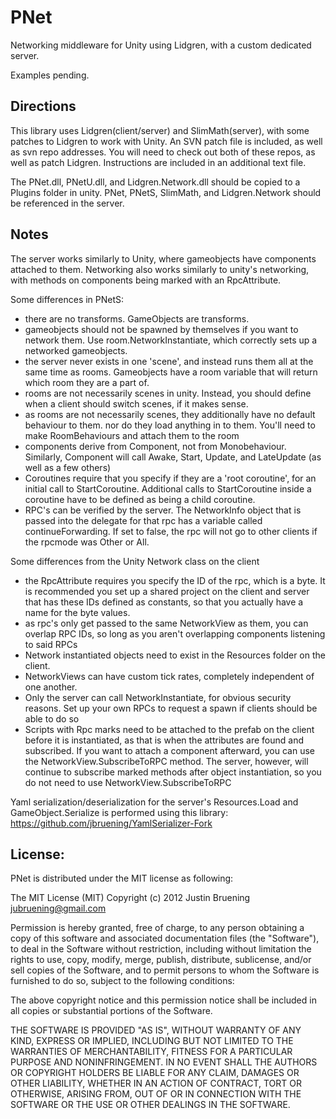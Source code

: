 PNet
====
Networking middleware for Unity using Lidgren, with a custom dedicated server.

Examples pending.


Directions
----------
This library uses Lidgren(client/server) and SlimMath(server), with some patches to Lidgren to work with Unity. An SVN patch file is included, as well as svn repo addresses. You will need to check out both of these repos, as well as patch Lidgren. Instructions are included in an additional text file.

The PNet.dll, PNetU.dll, and Lidgren.Network.dll should be copied to a Plugins folder in unity. PNet, PNetS, SlimMath, and Lidgren.Network should be referenced in the server.


Notes
-----
The server works similarly to Unity, where gameobjects have components attached to them.  Networking also works similarly to unity's networking, with methods on components being marked with an RpcAttribute.

Some differences in PNetS:
  * there are no transforms. GameObjects are transforms.
  * gameobjects should not be spawned by themselves if you want to network them. Use room.NetworkInstantiate, which correctly sets up a networked gameobjects.
  * the server never exists in one 'scene', and instead runs them all at the same time as rooms. Gameobjects have a room variable that will return which room they are a part of.
  * rooms are not necessarily scenes in unity. Instead, you should define when a client should switch scenes, if it makes sense.
  * as rooms are not necessarily scenes, they additionally have no default behaviour to them. nor do they load anything in to them. You'll need to make RoomBehaviours and attach them to the room
  * components derive from Component, not from Monobehaviour. Similarly, Component will call Awake, Start, Update, and LateUpdate (as well as a few others)
  * Coroutines require that you specify if they are a 'root coroutine', for an initial call to StartCoroutine. Additional calls to StartCoroutine inside a coroutine have to be defined as being a child coroutine.
  * RPC's can be verified by the server. The NetworkInfo object that is passed into the delegate for that rpc has a variable called continueForwarding. If set to false, the rpc will not go to other clients if the rpcmode was Other or All.
  
Some differences from the Unity Network class on the client
  * the RpcAttribute requires you specify the ID of the rpc, which is a byte. It is recommended you set up a shared project on the client and server that has these IDs defined as constants, so that you actually have a name for the byte values.
  * as rpc's only get passed to the same NetworkView as them, you can overlap RPC IDs, so long as you aren't overlapping components listening to said RPCs
  * Network instantiated objects need to exist in the Resources folder on the client.
  * NetworkViews can have custom tick rates, completely independent of one another. 
  * Only the server can call NetworkInstantiate, for obvious security reasons.  Set up your own RPCs to request a spawn if clients should be able to do so
  * Scripts with Rpc marks need to be attached to the prefab on the client before it is instantiated, as that is when the attributes are found and subscribed. If you want to attach a component afterward, you can use the NetworkView.SubscribeToRPC method.  The server, however, will continue to subscribe marked methods after object instantiation, so you do not need to use NetworkView.SubscribeToRPC

Yaml serialization/deserialization for the server's Resources.Load and GameObject.Serialize is performed using this library: https://github.com/jbruening/YamlSerializer-Fork

License: 
---
PNet is distributed under the MIT license as following:

The MIT License (MIT) Copyright (c) 2012 Justin Bruening jubruening@gmail.com

Permission is hereby granted, free of charge, to any person obtaining a copy of this software and associated documentation files (the "Software"), to deal in the Software without restriction, including without limitation the rights to use, copy, modify, merge, publish, distribute, sublicense, and/or sell copies of the Software, and to permit persons to whom the Software is furnished to do so, subject to the following conditions:

The above copyright notice and this permission notice shall be included in all copies or substantial portions of the Software.

THE SOFTWARE IS PROVIDED "AS IS", WITHOUT WARRANTY OF ANY KIND, EXPRESS OR IMPLIED, INCLUDING BUT NOT LIMITED TO THE WARRANTIES OF MERCHANTABILITY, FITNESS FOR A PARTICULAR PURPOSE AND NONINFRINGEMENT. IN NO EVENT SHALL THE AUTHORS OR COPYRIGHT HOLDERS BE LIABLE FOR ANY CLAIM, DAMAGES OR OTHER LIABILITY, WHETHER IN AN ACTION OF CONTRACT, TORT OR OTHERWISE, ARISING FROM, OUT OF OR IN CONNECTION WITH THE SOFTWARE OR THE USE OR OTHER DEALINGS IN THE SOFTWARE.
